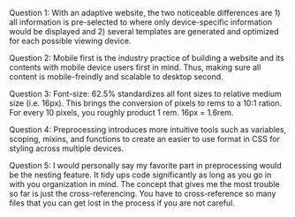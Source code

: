 Question 1: With an adaptive website, the two noticeable differences are 1) all information is pre-selected to where only device-specific information would be displayed and 2) several templates are generated and optimized for each possible viewing device.

Question 2: Mobile first is the industry practice of building a website and its contents with mobile device users first in mind. Thus, making sure all content is mobile-freindly and scalable to desktop second.

Question 3: Font-size: 62.5% standardizes all font sizes to relative medium size (i.e. 16px). This brings the conversion of pixels to rems to a 10:1 ration. For every 10 pixels, you roughly product 1 rem. 16px =  1.6rem.

Question 4: Preprocessing introduces more intuitive tools such as variables, scoping, mixins, and functions to create an easier to use format in CSS for styling across multiple devices.

Question 5: I would personally say my favorite part in preprocessing would be the nesting feature. It tidy ups code significantly as long as you go in with you organization in mind. The concept that gives me the most trouble so far is just the cross-referencing. You have to cross-reference so many files that you can get lost in the process if you are not careful.